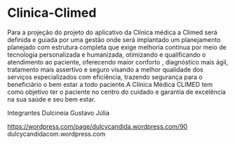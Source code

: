 # Clinica-Climed
Para a projeção do projeto do aplicativo da Clínica médica a Climed será definida e guiada por uma gestão onde será implantado um planejamento planejado com estrutura completa que exige melhoria contínua por meio de tecnologia personalizada e humanizada, otimizando e qualificando o atendimento ao paciente, oferecendo maior conforto , diagnóstico mais ágil, tratamento mais assertivo e seguro visando a melhor qualidade dos serviços especializados com eficiência, trazendo segurança para o beneficiário o bem estar a todo paciente.A Clínica Médica CLIMED tem como objetivo ter o paciente no centro do cuidado e garantia de excelência na sua saúde e seu bem estar.

Integrantes Dulcineia Gustavo Júlia

https://wordpress.com/page/dulcycandida.wordpress.com/90
dulcycandidacom.wordpress.com
